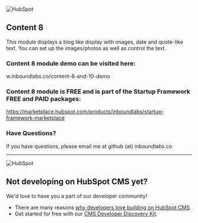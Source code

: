 ![HubSpot](https://cdn2.hubspot.net/hubfs/327485/HubSpot%20Wordmark%20-%20Full%20Color.png "HubSpot")
## Content 8

This module displays a blog like display with images, date and quote-like text. You can set up the images/photos as well as control the text.

### Content 8 module demo can be visited here:

w.inboundlabs.co/content-8-and-10-demo

### Content 8 module is FREE and is part of the Startup Framework FREE and PAID packages:

https://marketplace.hubspot.com/products/inboundlabs/startup-framework-marketplace

### Have Questions?

If you have questions, please email me at github (at) inboundlabs.co


---

![HubSpot](https://cdn2.hubspot.net/hubfs/327485/HubSpot%20Wordmark%20-%20Full%20Color.png "HubSpot")
## Not developing on HubSpot CMS yet?
We'd love to have you a part of our developer community!
  -  There are many reasons [why developers love building on HubSpot CMS](https://designers.hubspot.com/web-developers-love-hubspot-cms "Why develop on HubSpot CMS?").
  -  Get started for free with our [CMS Developer Discovery Kit](https://designers.hubspot.com/discoverykit "Get started building on HubSpot for free!"). 
